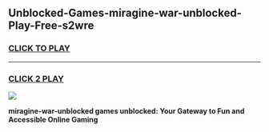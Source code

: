 
## Unblocked-Games-miragine-war-unblocked-Play-Free-s2wre
<h3>
<a href="https://premium76.site?title=miragine-war-unblocked&ref=19M">CLICK TO PLAY</a></h3>
<hr>

<h3>
<a href="https://premium76.site?title=miragine-war-unblocked&ref=19M">CLICK 2 PLAY</a>
  
</h3>

<a href="https://premium76.site?title=miragine-war-unblocked&ref=19M"><img src="https://clearcache.store/games.png"></a>


**miragine-war-unblocked games unblocked: Your Gateway to Fun and Accessible Online Gaming**
